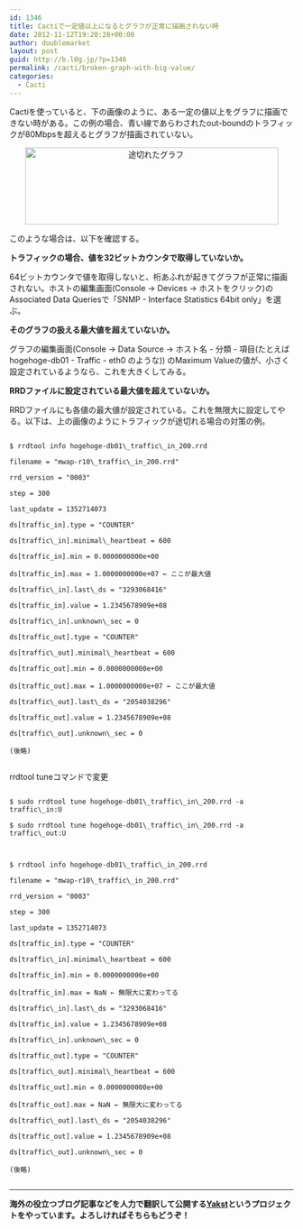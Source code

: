```yaml
---
id: 1346
title: Cactiで一定値以上になるとグラフが正常に描画されない時
date: 2012-11-12T19:20:28+00:00
author: doublemarket
layout: post
guid: http://b.l0g.jp/?p=1346
permalink: /cacti/broken-graph-with-big-value/
categories:
  - Cacti
---
```


Cactiを使っていると、下の画像のように、ある一定の値以上をグラフに描画できない時がある。この例の場合、青い線であらわされたout-boundのトラフィックが80Mbpsを超えるとグラフが描画されていない。

<p style="text-align: center;">
  <a href="http://b.l0g.jp/cacti/broken-graph-with-big-value/attachment/graph_image/" rel="attachment wp-att-1349"><img src="http://b.l0g.jp/wp-content/uploads/2012/11/graph_image.png" title="途切れたグラフ" width="449" height="137" class="size-full wp-image-1349 aligncenter" style="border: 0px;" /></a>
</p>

このような場合は、以下を確認する。

**トラフィックの場合、値を32ビットカウンタで取得していないか。**

64ビットカウンタで値を取得しないと、桁あふれが起きてグラフが正常に描画されない。ホストの編集画面(Console → Devices → ホストをクリック)のAssociated Data Queriesで「SNMP - Interface Statistics 64bit only」を選ぶ。

**そのグラフの扱える最大値を超えていないか。**

グラフの編集画面(Console → Data Source → ホスト名 - 分類 - 項目(たとえば hogehoge-db01 - Traffic - eth0 のような)) のMaximum Valueの値が、小さく設定されているようなら、これを大きくしてみる。

**RRDファイルに設定されている最大値を超えていないか。**

RRDファイルにも各値の最大値が設定されている。これを無限大に設定してやる。以下は、上の画像のようにトラフィックが途切れる場合の対策の例。

```
  
$ rrdtool info hogehoge-db01\_traffic\_in_200.rrd

filename = "mwap-r10\_traffic\_in_200.rrd"
  
rrd_version = "0003"
  
step = 300
  
last_update = 1352714073
  
ds[traffic_in].type = "COUNTER"
  
ds[traffic\_in].minimal\_heartbeat = 600
  
ds[traffic_in].min = 0.0000000000e+00
  
ds[traffic_in].max = 1.0000000000e+07 ← ここが最大値
  
ds[traffic\_in].last\_ds = "3293068416"
  
ds[traffic_in].value = 1.2345678909e+08
  
ds[traffic\_in].unknown\_sec = 0
  
ds[traffic_out].type = "COUNTER"
  
ds[traffic\_out].minimal\_heartbeat = 600
  
ds[traffic_out].min = 0.0000000000e+00
  
ds[traffic_out].max = 1.0000000000e+07 ← ここが最大値
  
ds[traffic\_out].last\_ds = "2054038296"
  
ds[traffic_out].value = 1.2345678909e+08
  
ds[traffic\_out].unknown\_sec = 0
  
(後略)
  
```

rrdtool tuneコマンドで変更

```
  
$ sudo rrdtool tune hogehoge-db01\_traffic\_in\_200.rrd -a traffic\_in:U
  
$ sudo rrdtool tune hogehoge-db01\_traffic\_in\_200.rrd -a traffic\_out:U
  
```

```
  
$ rrdtool info hogehoge-db01\_traffic\_in_200.rrd

filename = "mwap-r10\_traffic\_in_200.rrd"
  
rrd_version = "0003"
  
step = 300
  
last_update = 1352714073
  
ds[traffic_in].type = "COUNTER"
  
ds[traffic\_in].minimal\_heartbeat = 600
  
ds[traffic_in].min = 0.0000000000e+00
  
ds[traffic_in].max = NaN ← 無限大に変わってる
  
ds[traffic\_in].last\_ds = "3293068416"
  
ds[traffic_in].value = 1.2345678909e+08
  
ds[traffic\_in].unknown\_sec = 0
  
ds[traffic_out].type = "COUNTER"
  
ds[traffic\_out].minimal\_heartbeat = 600
  
ds[traffic_out].min = 0.0000000000e+00
  
ds[traffic_out].max = NaN ← 無限大に変わってる
  
ds[traffic\_out].last\_ds = "2054038296"
  
ds[traffic_out].value = 1.2345678909e+08
  
ds[traffic\_out].unknown\_sec = 0
  
(後略)
  
```

* * *

**海外の役立つブログ記事などを人力で翻訳して公開する[Yakst](https://yakst.com/ja)というプロジェクトをやっています。よろしければそちらもどうぞ！**
